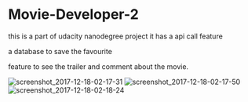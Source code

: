 # Movie-Developer-2
this is a part of udacity nanodegree project it has a api call feature


a database to save the favourite


feature to see the trailer and comment about the movie.

![screenshot_2017-12-18-02-17-31](https://user-images.githubusercontent.com/20532943/34165946-9f0bc342-e503-11e7-95ed-b81b26183306.jpg)
![screenshot_2017-12-18-02-17-50](https://user-images.githubusercontent.com/20532943/34165948-9f6662f2-e503-11e7-9e7d-81fb3d3be0f4.jpg)
![screenshot_2017-12-18-02-18-24](https://user-images.githubusercontent.com/20532943/34165949-9fade064-e503-11e7-8bfb-ff35e5ade779.jpg)
